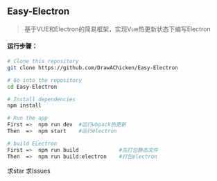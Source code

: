 ## Easy-Electron
> 基于VUE和Electron的简易框架，实现Vue热更新状态下编写Electron

#### 运行步骤：
```sh
# Clone this repository
git clone https://github.com/DrawAChicken/Easy-Electron

# Go into the repository
cd Easy-Electron

# Install dependencies
npm install

# Run the app
First =>  npm run dev  #运行wbpack热更新
Then  =>  npm start    #运行electron

# build ELectron
First =>  npm run build             #先打包静态文件
Then  =>  npm run build:electron    #打包electron
```

求star 求Issues